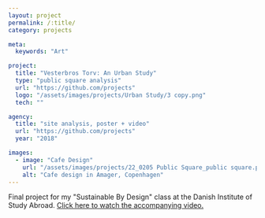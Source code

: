 ```yaml
---
layout: project
permalink: /:title/
category: projects

meta:
  keywords: "Art"

project:
  title: "Vesterbros Torv: An Urban Study"
  type: "public square analysis"
  url: "https://github.com/projects"
  logo: "/assets/images/projects/Urban Study/3 copy.png"
  tech: ""

agency:
  title: "site analysis, poster + video"
  url: "https://github.com/projects"
  year: "2018"

images:
  - image: "Cafe Design"
    url: "/assets/images/projects/22_0205 Public Square_public square.png"
    alt: "Cafe design in Amager, Copenhagen"      
---
```

<p>Final project for my "Sustainable By Design" class at the Danish Institute of Study Abroad. <!-- external anchor link -->
<a href="https://www.youtube.com/embed/JaaTjforPQ8/">Click here to watch the accompanying video.</a></p>